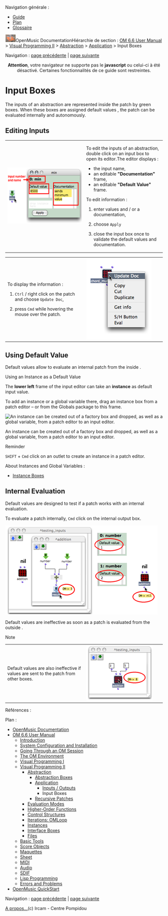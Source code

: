<div id="tplf" class="tplPage">

<div id="tplh">

<span class="hidden">Navigation générale : </span>

  - [<span>Guide</span>](OM-Documentation.md)
  - [<span>Plan</span>](OM-Documentation_1.md)
  - [<span>Glossaire</span>](OM-Documentation_2.md)

</div>

<div id="tplt">

![empty.gif](../tplRes/page/empty.gif)![logoom1.png](../res/logoom1.png)<span class="tplTi">OpenMusic
Documentation</span><span class="sw_outStack_navRoot"><span class="hidden">Hiérarchie
de section : </span>[<span>OM 6.6 User
Manual</span>](OM-User-Manual.md)<span class="stkSep"> \>
</span>[<span>Visual Programming
II</span>](AdvancedVisualProgramming.md)<span class="stkSep"> \>
</span>[<span>Abstraction</span>](Abstraction.md)<span class="stkSep">
\>
</span>[<span>Application</span>](AbsApplication.md)<span class="stkSep">
\> </span><span class="stkSel_yes"><span>Input
Boxes</span></span></span>

</div>

<div class="tplNav">

<span class="hidden">Navigation : </span>[<span>page
précédente</span>](AbsInOuts.md "page précédente(Inputs / Outputs)")<span class="hidden">
| </span>[<span>page
suivante</span>](Recursion.md "page suivante(Recursive Patches)")

</div>

<div id="tplc" class="tplc_out_yes">

<div style="text-align: center;">

**Attention**, votre navigateur ne supporte pas le **javascript** ou
celui-ci à été désactivé. Certaines fonctionnalités de ce guide sont
restreintes.

</div>

<div class="headCo">

# <span>Input Boxes</span>

<div class="headCo_co">

<div>

<div class="infobloc">

<div class="txt">

The inputs of an abstraction are represented inside the patch by green
boxes. When these boxes are assigned default values , the patch can be
evaluated internally and autonomously.

</div>

</div>

<div class="part">

## <span>Editing Inputs</span>

<div class="part_co">

<div class="infobloc">

<div class="txtRes">

<table>
<colgroup>
<col style="width: 50%" />
<col style="width: 50%" />
</colgroup>
<tbody>
<tr class="odd">
<td><div class="caption">
<div class="caption_co">
<img src="../res/inputedit.png" width="269" height="179" alt="inputedit.png" />
</div>
</div></td>
<td><div class="dk_txtRes_txt txt">
<p>To edit the inputs of an abstraction, double click on an input box to open its editor.The editor displays :</p>
<ul>
<li><span>the input name,</span></li>
<li><span>an editable <strong>"Documentation"</strong> frame,</span></li>
<li><span>an editable <strong>"Default Value"</strong> frame.</span></li>
</ul>
<p>To edit information :</p>
<ol>
<li><p>enter values and / or a documentation,</p></li>
<li><p>choose <code class="textButton_tl">Apply</code></p></li>
<li><p>close the input box once to validate the default values and documentation.</p></li>
</ol>
</div></td>
</tr>
</tbody>
</table>

</div>

<div class="txtRes">

<table>
<colgroup>
<col style="width: 50%" />
<col style="width: 50%" />
</colgroup>
<tbody>
<tr class="odd">
<td><div class="dk_txtRes_txt txt">
<p>To display the information :</p>
<ol>
<li><p><code class="keyboard_tl">Ctrl</code> / right click on the patch and choose <code class="menuPath_tl">Update Doc</code>,</p></li>
<li><p>press <code class="keyboard_tl">Cmd</code> while hovering the mouse over the patch.</p></li>
</ol>
</div></td>
<td><div class="caption">
<div class="caption_co">
<img src="../res/input-update.png" width="210" height="261" alt="input-update.png" />
</div>
</div></td>
</tr>
</tbody>
</table>

</div>

</div>

</div>

</div>

<div class="part">

## <span>Using Default Value</span>

<div class="part_co">

<div class="infobloc">

<div class="txt">

Default values allow to evaluate an internal patch from the inside .

</div>

</div>

<div class="infobloc">

<div class="infobloc_ti">

<span>Using an Instance as a Default Value</span>

</div>

<div class="txt">

The **lower left** frame of the input editor can take an **instance** as
default input value.

To add an instance or a global variable there, drag an instance box from
a patch editor – or from the Globals package to this frame.

</div>

<div class="caption">

<div class="caption_co">

![An instance can be created out of a factory box and dropped, as well
as a global variable, from a patch editor to an input
editor.](../res/dropinstance3.png)

</div>

<div class="caption_ti">

An instance can be created out of a factory box and dropped, as well as
a global variable, from a patch editor to an input editor.

</div>

</div>

</div>

<div class="bloc note">

<div class="bloc_ti note_ti">

<span>Reminder</span>

</div>

<div class="txt">

`SHIFT` + `Cmd` click on an outlet to create an instance in a patch
editor.

</div>

<div class="linkSet">

<div class="linkSet_ti">

<span>About Instances and Global Variables :</span>

</div>

<div class="linkUL">

  - [<span>Instance Boxes</span>](InstanceBoxes.md)

</div>

</div>

</div>

</div>

</div>

<div class="part">

## <span>Internal Evaluation</span>

<div class="part_co">

<div class="infobloc">

<div class="txt">

Default values are designed to test if a patch works with an internal
evaluation.

To evaluate a patch internally, `Cmd` click on the internal output box.

</div>

<div class="caption">

<div class="caption_co">

![evaldef.png](../res/evaldef.png)

</div>

</div>

<div class="txt">

Default values are ineffective as soon as a patch is evaluated from the
outside .

</div>

</div>

<div class="bloc note">

<div class="bloc_ti note_ti">

<span>Note</span>

</div>

<div class="txtRes">

<table>
<colgroup>
<col style="width: 50%" />
<col style="width: 50%" />
</colgroup>
<tbody>
<tr class="odd">
<td><div class="dk_txtRes_txt txt">
<p>Default values are also ineffective if values are sent to the patch from other boxes.</p>
</div></td>
<td><div class="caption">
<div class="caption_co">
<img src="../res/evalpatchval.png" width="213" height="178" alt="evalpatchval.png" />
</div>
</div></td>
</tr>
</tbody>
</table>

</div>

</div>

</div>

</div>

</div>

</div>

</div>

<span class="hidden">Références : </span>

</div>

<div id="tplo" class="tplo_out_yes">

<div class="tplOTp">

<div class="tplOBm">

<div id="mnuFrm">

<span class="hidden">Plan :</span>

<div id="mnuFrmUp" onmouseout="menuScrollTiTask.fSpeed=0;" onmouseover="if(menuScrollTiTask.fSpeed&gt;=0) {menuScrollTiTask.fSpeed=-2; scTiLib.addTaskNow(menuScrollTiTask);}" onclick="menuScrollTiTask.fSpeed-=2;" style="display: none;">

<span id="mnuFrmUpLeft">[](#)</span><span id="mnuFrmUpCenter"></span><span id="mnuFrmUpRight"></span>

</div>

<div id="mnuScroll">

  - [<span>OpenMusic Documentation</span>](OM-Documentation.md)
  - [<span>OM 6.6 User Manual</span>](OM-User-Manual.md)
      - [<span>Introduction</span>](00-Sommaire.md)
      - [<span>System Configuration and
        Installation</span>](Installation.md)
      - [<span>Going Through an OM Session</span>](Goingthrough.md)
      - [<span>The OM Environment</span>](Environment.md)
      - [<span>Visual Programming I</span>](BasicVisualProgramming.md)
      - [<span>Visual Programming
        II</span>](AdvancedVisualProgramming.md)
          - [<span>Abstraction</span>](Abstraction.md)
              - [<span>Abstraction Boxes</span>](AbsBoxes.md)
              - [<span>Application</span>](AbsApplication.md)
                  - [<span>Inputs / Outputs</span>](AbsInOuts.md)
                  - <span id="i3" class="outLeftSel_yes"><span>Input
                    Boxes</span></span>
              - [<span>Recursive Patches</span>](Recursion.md)
          - [<span>Evaluation Modes</span>](EvalModes.md)
          - [<span>Higher-Order Functions</span>](HighOrder.md)
          - [<span>Control Structures</span>](Control.md)
          - [<span>Iterations: OMLoop</span>](OMLoop.md)
          - [<span>Instances</span>](Instances.md)
          - [<span>Interface Boxes</span>](InterfaceBoxes.md)
          - [<span>Files</span>](Files.md)
      - [<span>Basic Tools</span>](BasicObjects.md)
      - [<span>Score Objects</span>](ScoreObjects.md)
      - [<span>Maquettes</span>](Maquettes.md)
      - [<span>Sheet</span>](Sheet.md)
      - [<span>MIDI</span>](MIDI.md)
      - [<span>Audio</span>](Audio.md)
      - [<span>SDIF</span>](SDIF.md)
      - [<span>Lisp Programming</span>](Lisp.md)
      - [<span>Errors and Problems</span>](errors.md)
  - [<span>OpenMusic QuickStart</span>](QuickStart-Chapters.md)

</div>

<div id="mnuFrmDown" onmouseout="menuScrollTiTask.fSpeed=0;" onmouseover="if(menuScrollTiTask.fSpeed&lt;=0) {menuScrollTiTask.fSpeed=2; scTiLib.addTaskNow(menuScrollTiTask);}" onclick="menuScrollTiTask.fSpeed+=2;" style="display: none;">

<span id="mnuFrmDownLeft">[](#)</span><span id="mnuFrmDownCenter"></span><span id="mnuFrmDownRight"></span>

</div>

</div>

</div>

</div>

</div>

<div class="tplNav">

<span class="hidden">Navigation : </span>[<span>page
précédente</span>](AbsInOuts.md "page précédente(Inputs / Outputs)")<span class="hidden">
| </span>[<span>page
suivante</span>](Recursion.md "page suivante(Recursive Patches)")

</div>

<div id="tplb">

[<span>A propos...</span>](OM-Documentation_3.md)(c) Ircam - Centre
Pompidou

</div>

</div>
